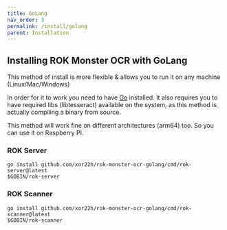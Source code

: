 ```yaml
---
title: GoLang
nav_order: 3
permalink: /install/golang
parent: Installation
---
```


## Installing ROK Monster OCR with GoLang

This method of install is more flexible & allows you to run it on any machine (Linux/Mac/Windows)

In order for it to work you need to have [Go](https://go.dev/dl/) installed. It also requires you to have required libs (libtesseract) available on the system, as this method is actually compiling a binary from source.

This method will work fine on different architectures (arm64) too. So you can use it on Raspberry PI.

### ROK Server

```
go install github.com/xor22h/rok-monster-ocr-golang/cmd/rok-server@latest
$GOBIN/rok-server
```

### ROK Scanner

```
go install github.com/xor22h/rok-monster-ocr-golang/cmd/rok-scanner@latest
$GOBIN/rok-scanner
```